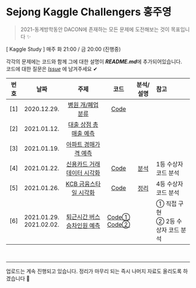 # Sejong Kaggle Challengers 홍주영

> 2021-동계방학동안 DACON에 존재하는 모든 문제에 도전해보는 것이 목표입니다 ✨

[ Kaggle Study ] 매주 화 21:00 / 금 20:00 (진행중)

각각의 문제에는 코드와 함께 그에 대한 설명이 ***README.md***에 추가되어있습니다.   
코드에 대한 질문은 [*Issue*](https://github.com/Sejong-Kaggle-Challengers/juyoung/issues) 에 남겨주세요 ✔


| 번호 | 날짜 | 주제 | 코드 | 분석/설명 | 참고 |
|:---:|:---:|:---:|:---:|:---:|:---|
| [1] |2020.12.29.| [병원 개/폐업 분류](https://dacon.io/competitions/official/9565/overview/) | [Code](01-hospital_OC/hospital-ensemble.ipynb) | | |
| [2] |2021.01.12.| [대출 상점 총 매출 예측](https://dacon.io/competitions/official/136/overview/) | | | |
| [3] |2021.01.19.| [아파트 경매가격 예측](https://dacon.io/competitions/official/17801/overview/) | | | |
| [4] |2021.01.22.| [신용카드 거래 데이터 시각화](https://dacon.io/competitions/official/42473/overview/) | [Code](04-credit_card-visualization/04_credit_card_visualization_1stCode.ipynb)| [분석](https://github.com/Sejong-Kaggle-Challengers/juyoung/tree/main/04-credit_card-visualization)| 1등 수상자 코드 분석 |
| [5] |2021.01.26.| [KCB 금융스타일 시각화](https://dacon.io/competitions/official/82407/overview/) | [Code](05-finance_style-visualization/05-finance_style-visualization.ipynb) | [정리](https://github.com/Sejong-Kaggle-Challengers/juyoung/tree/main/05-finance_style-visualization) |4등 수상자 코드 분석 |
| [6] |2021.01.29. <br> 2021.02.02.| [퇴근시간 버스승차인원 예측](https://dacon.io/competitions/official/229255/overview/) | [Code①](06-jeju_bus/06_jeju_bus.ipynb) <br> [Code②](06-jeju_bus/06_jeju_bus_2nd_Code.ipynb) |  | ① 직접 구현 <br> ② 2등 수상자 코드 분석 |


<br>

***

업로드는 계속 진행되고 있습니다. 정리가 마무리 되는 즉시 나머지 자료도 올리도록 하겠습니다 💨
